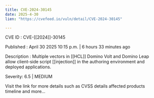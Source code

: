 ```yaml
---
title: CVE-2024-30145
date: 2025-4-30
lien: "https://cvefeed.io/vuln/detail/CVE-2024-30145"

---
```


CVE ID : CVE-[[2024]]-30145

Published :  April 30
2025
10:15 p.m. | 6 hours
33 minutes ago

Description : Multiple vectors in  [[HCL]] Domino Volt and Domino Leap allow client-side
script  [[injection]] in the authoring environment and deployed applications.

Severity: 6.5 | MEDIUM

Visit the link for more details
such as CVSS details
affected products
timeline
and more...

